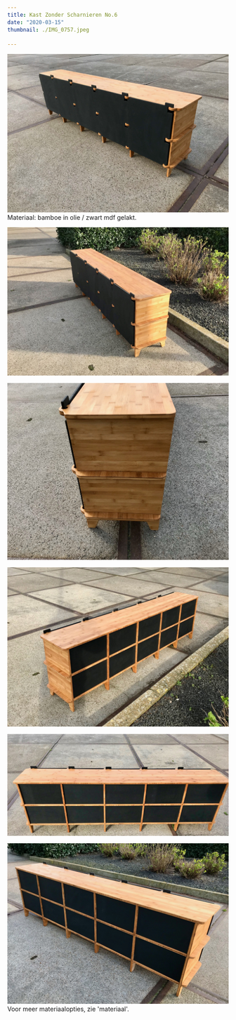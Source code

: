 ```yaml
---
title: Kast Zonder Scharnieren No.6
date: "2020-03-15"
thumbnail: ./IMG_0757.jpeg

---
```


<div class="kg-card kg-image-card kg-width-wide">

![CWH-6](./IMG_0756.jpeg)
Materiaal: bamboe in olie / zwart mdf gelakt.
</div>

<div class="kg-card kg-image-card kg-width-wide">

![CWH-6](./IMG_0741.jpeg)
</div>

<div class="kg-card kg-image-card kg-width-wide">

![CWH-6](./IMG_0754.jpeg)
</div>

<div class="kg-card kg-image-card kg-width-wide">

![CWH-6](./IMG_0744.jpeg)
</div>

<div class="kg-card kg-image-card kg-width-wide">

![CWH-6](./IMG_0746.jpeg)
</div>

<div class="kg-card kg-image-card kg-width-wide">

![CWH-6](./IMG_0753.jpeg)
Voor meer materiaalopties, zie 'materiaal'.
</div>

